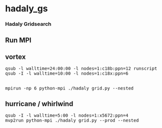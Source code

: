 # hadaly_gs

### Hadaly Gridsearch 

## Run MPI

## vortex
<pre>
qsub -l walltime=24:00:00 -l nodes=1:c18b:ppn=12 runscript 
qsub -I -l walltime=10:00 -l nodes=1:c18x:ppn=6


mpirun -np 6 python-mpi ./hadaly_grid.py --nested
</pre>

## hurricane / whirlwind
<pre>
qsub -I -l walltime=5:00 -l nodes=1:x5672:ppn=4
mvp2run python-mpi ./hadaly_grid.py --prod --nested
</pre>
